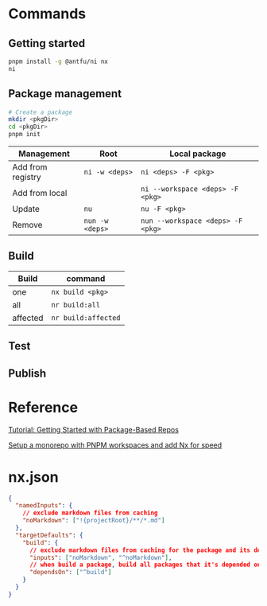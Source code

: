 # Commands

## Getting started

```bash
pnpm install -g @antfu/ni nx
ni
```

## Package management

```bash
# Create a package
mkdir <pkgDir>
cd <pkgDir>
pnpm init
```

| Management        | Root            | Local package                     |
| ----------------- | --------------- | --------------------------------- |
| Add from registry | `ni -w <deps>`  | `ni <deps> -F <pkg>`              |
| Add from local    |                 | `ni --workspace <deps> -F <pkg>`  |
| Update            | `nu`            | `nu -F <pkg>`                     |
| Remove            | `nun -w <deps>` | `nun --workspace <deps> -F <pkg>` |

## Build

| Build    | command             |
| -------- | ------------------- |
| one      | `nx build <pkg>`    |
| all      | `nr build:all`      |
| affected | `nr build:affected` |

## Test

## Publish

# Reference

[Tutorial: Getting Started with Package-Based Repos](https://www.youtube.com/watch?v=hzTMKuE3CDw)

[Setup a monorepo with PNPM workspaces and add Nx for speed](https://www.youtube.com/watch?v=ngdoUQBvAjo)

# nx.json

```json
{
  "namedInputs": {
    // exclude markdown files from caching
    "noMarkdown": ["!{projectRoot}/**/*.md"]
  },
  "targetDefaults": {
    "build": {
      // exclude markdown files from caching for the package and its dependencies
      "inputs": ["noMarkdown", "^noMarkdown"],
      // when build a package, build all packages that it's depended on
      "dependsOn": ["^build"]
    }
  }
}
```
